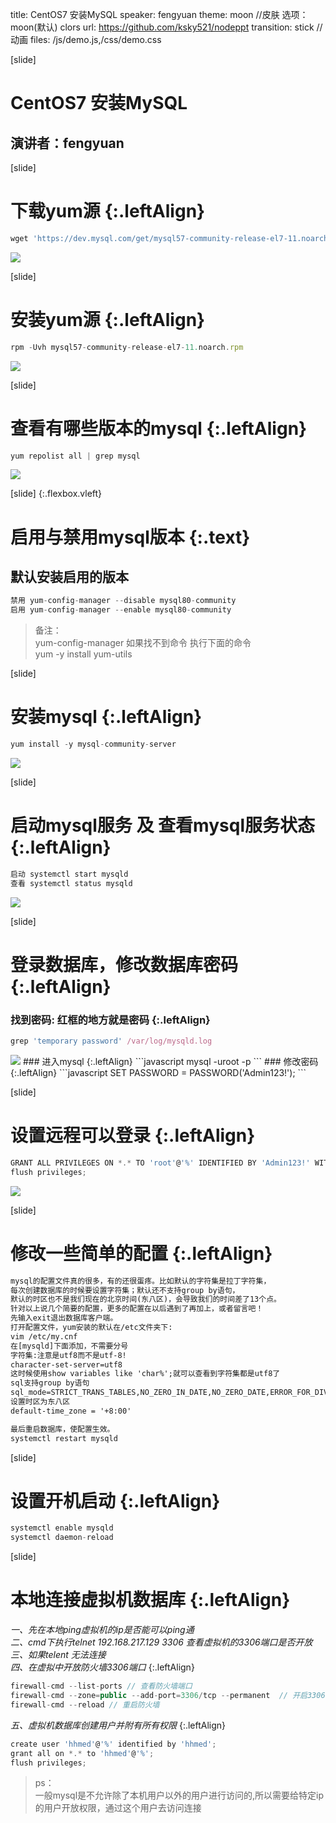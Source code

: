 title: CentOS7 安装MySQL
speaker: fengyuan
theme: moon //皮肤 选项：moon(默认) clors
url: https://github.com/ksky521/nodeppt
transition: stick // 动画
files: /js/demo.js,/css/demo.css

[slide]
<style>
  .text {
    color: purple
  }
  .leftAlign {
    text-align: left
  }
</style>
# CentOS7 安装MySQL
## 演讲者：fengyuan

[slide]
# 下载yum源 {:.leftAlign}
```javascript
wget 'https://dev.mysql.com/get/mysql57-community-release-el7-11.noarch.rpm'
```
<img src='/img/01.png'>

[slide]
# 安装yum源 {:.leftAlign}
```javascript
rpm -Uvh mysql57-community-release-el7-11.noarch.rpm
```
<img src='/img/02.png'>

[slide]
# 查看有哪些版本的mysql {:.leftAlign}
```javascript
yum repolist all | grep mysql
```
<img src='/img/03.png'>

[slide] {:.flexbox.vleft}
# 启用与禁用mysql版本 {:.text}
## 默认安装启用的版本
```javascript
禁用 yum-config-manager --disable mysql80-community
启用 yum-config-manager --enable mysql80-community
```
>备注：<br/>
yum-config-manager 如果找不到命令  执行下面的命令<br/>
yum -y install yum-utils

[slide]
# 安装mysql {:.leftAlign}
```javascript
yum install -y mysql-community-server
```
<img src='/img/04.png'>

[slide]
# 启动mysql服务 及 查看mysql服务状态 {:.leftAlign}
```javascript
启动 systemctl start mysqld
查看 systemctl status mysqld
```
<img src='/img/05.png'>

[slide]
# 登录数据库，修改数据库密码 {:.leftAlign}
### 找到密码: 红框的地方就是密码 {:.leftAlign}
```javascript
grep 'temporary password' /var/log/mysqld.log
```
<img src='/img/06.png'>
### 进入mysql {:.leftAlign}
```javascript
mysql -uroot -p
```
### 修改密码 {:.leftAlign}
```javascript
SET PASSWORD = PASSWORD('Admin123!');
```

[slide]
# 设置远程可以登录 {:.leftAlign}
```javascript
GRANT ALL PRIVILEGES ON *.* TO 'root'@'%' IDENTIFIED BY 'Admin123!' WITH GRANT OPTION;
flush privileges;
```
<img src='/img/07.png'>

[slide]
# 修改一些简单的配置 {:.leftAlign}
```html
mysql的配置文件真的很多，有的还很蛋疼。比如默认的字符集是拉丁字符集，
每次创建数据库的时候要设置字符集；默认还不支持group by语句，
默认的时区也不是我们现在的北京时间(东八区)，会导致我们的时间差了13个点。
针对以上说几个简要的配置，更多的配置在以后遇到了再加上，或者留言吧！
先输入exit退出数据库客户端。
打开配置文件，yum安装的默认在/etc文件夹下:
vim /etc/my.cnf
在[mysqld]下面添加，不需要分号
字符集:注意是utf8而不是utf-8!
character-set-server=utf8
这时候使用show variables like 'char%';就可以查看到字符集都是utf8了
sql支持group by语句
sql_mode=STRICT_TRANS_TABLES,NO_ZERO_IN_DATE,NO_ZERO_DATE,ERROR_FOR_DIVISION_BY_ZERO,NO_AUTO_CREATE_USER,NO_ENGINE_SUBSTITUTION
设置时区为东八区
default-time_zone = '+8:00'
```
```javascript
最后重启数据库，使配置生效。
systemctl restart mysqld
```

[slide]
# 设置开机启动 {:.leftAlign}
```javascript
systemctl enable mysqld
systemctl daemon-reload
```

[slide]
# 本地连接虚拟机数据库 {:.leftAlign}
<em>一、先在本地ping虚拟机的ip是否能可以ping通<br/>二、cmd下执行telnet 192.168.217.129 3306 查看虚拟机的3306端口是否开放<br/>三、如果telent 无法连接<br/>四、在虚拟中开放防火墙3306端口</em> {:.leftAlign}
```javascript
firewall-cmd --list-ports // 查看防火墙端口
firewall-cmd --zone=public --add-port=3306/tcp --permanent  // 开启3306端口
firewall-cmd --reload // 重启防火墙
```
<em>五、虚拟机数据库创建用户并附有所有权限</em> {:.leftAlign}
```javascript
create user 'hhmed'@'%' identified by 'hhmed';
grant all on *.* to 'hhmed'@'%';
flush privileges;
```

>ps：<br/>
一般mysql是不允许除了本机用户以外的用户进行访问的,所以需要给特定ip的用户开放权限，通过这个用户去访问连接